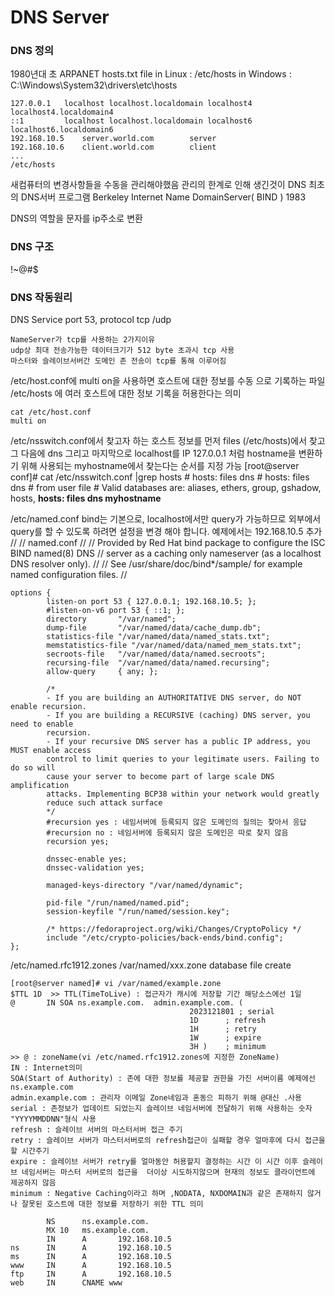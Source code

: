 
# DNS Server


### DNS 정의
1980년대 초 ARPANET hosts.txt file
in Linux : /etc/hosts
in Windows : C:\Windows\System32\drivers\etc\hosts

	127.0.0.1   localhost localhost.localdomain localhost4 			localhost4.localdomain4
	::1         localhost localhost.localdomain localhost6 localhost6.localdomain6
	192.168.10.5    server.world.com        server
	192.168.10.6    client.world.com        client
	...
	/etc/hosts

새컴퓨터의 변경사항들을 수동을 관리해야했음 관리의 한계로 인해 생긴것이 DNS
최초의 DNS서버 프로그램 Berkeley Internet Name DomainServer( BIND ) 1983

DNS의 역할을 문자를 ip주소로 변환

### DNS 구조
!~@#$

### DNS 작동원리
DNS Service port 53, protocol tcp /udp 

	NameServer가 tcp를 사용하는 2가지이유
	udp상 최대 전송가능한 데이터크기가 512 byte 초과시 tcp 사용
	마스터와 슬레이브서버간 도메인 존 전송이 tcp를 통해 이루어짐
	
/etc/host.conf에 multi on을 사용하면 호스트에 대한 정보를 수동 으로 기록하는 파일 /etc/hosts 에 여러 호스트에 대한 정보 기록을 허용한다는 의미

	cat /etc/host.conf
	multi on

/etc/nsswitch.conf에서 찾고자 하는 호스트 정보를 먼저 files (/etc/hosts)에서 찾고 그 다음에 dns 그리고 마지막으로 localhost를 IP 127.0.0.1 처럼 hostname을 변환하기 위해 사용되는 myhostname에서 찾는다는 순서를 지정 가능
	[root@server conf]# cat /etc/nsswitch.conf |grep hosts
	#     hosts: files dns
	#     hosts: files dns  # from user file
	# Valid databases are: aliases, ethers, group, gshadow, hosts,
	**hosts:      files dns myhostname**

/etc/named.conf
bind는 기본으로, localhost에서만 query가 가능하므로 외부에서 query를 할 수 있도록 하려면 설정을 변경 해야 합니다.
예제에서는 192.168.10.5  추가 
	//
	// named.conf
	//
	// Provided by Red Hat bind package to configure the ISC BIND named(8) DNS
	// server as a caching only nameserver (as a localhost DNS resolver only).
	//
	// See /usr/share/doc/bind*/sample/ for example named configuration files.
	//
	
	options {
			listen-on port 53 { 127.0.0.1; 192.168.10.5; };
			#listen-on-v6 port 53 { ::1; };
			directory       "/var/named";
			dump-file       "/var/named/data/cache_dump.db";
			statistics-file "/var/named/data/named_stats.txt";
			memstatistics-file "/var/named/data/named_mem_stats.txt";
			secroots-file   "/var/named/data/named.secroots";
			recursing-file  "/var/named/data/named.recursing";
			allow-query     { any; };
	
			/*
			- If you are building an AUTHORITATIVE DNS server, do NOT enable recursion.
			- If you are building a RECURSIVE (caching) DNS server, you need to enable
			recursion.
			- If your recursive DNS server has a public IP address, you MUST enable access
			control to limit queries to your legitimate users. Failing to do so will
			cause your server to become part of large scale DNS amplification
			attacks. Implementing BCP38 within your network would greatly
			reduce such attack surface
			*/
			#recursion yes : 네임서버에 등록되지 않은 도메인의 질의는 찾아서 응답
			#recursion no : 네임서버에 등록되지 않은 도메인은 따로 찾지 않음
			recursion yes;
	
			dnssec-enable yes;
			dnssec-validation yes;
	
			managed-keys-directory "/var/named/dynamic";
	
			pid-file "/run/named/named.pid";
			session-keyfile "/run/named/session.key";
	
			/* https://fedoraproject.org/wiki/Changes/CryptoPolicy */
			include "/etc/crypto-policies/back-ends/bind.config";
	};
/etc/named.rfc1912.zones
/var/named/xxx.zone
database file create

	[root@server named]# vi /var/named/example.zone
	$TTL 1D  >> TTL(TimeToLive) : 접근자가 캐시에 저장할 기간 해당소스에선 1일
	@       IN SOA ns.example.com.  admin.example.com. (
											2023121801 ; serial
											1D      ; refresh
											1H      ; retry
											1W      ; expire
											3H )    ; minimum
	>> @ : zoneName(vi /etc/named.rfc1912.zones에 지정한 ZoneName)
	IN : Internet의미
	SOA(Start of Authority) : 존에 대한 정보를 제공할 권한을 가진 서버이름 예제에선 ns.example.com
	admin.example.com : 관리자 이메일 Zone네임과 혼동으 피하기 위해 @대신 .사용 
	serial : 존정보가 업데이트 되었는지 슬레이브 네임서버에 전달하기 위해 사용하는 숫자 "YYYYMMDDNN"형식 사용
	refresh : 슬레이브 서버의 마스터서버 접근 주기
	retry : 슬레이브 서버가 마스터서버로의 refresh접근이 실패할 경우 얼마후에 다시 접근을 할 시간주기
	expire : 슬레이브 서버가 retry를 얼마동안 허용할지 결정하는 시간 이 시간 이후 슬레이브 네임서버는 마스터 서버로의 접근을  더이상 시도하지않으며 현재의 정보도 클라이언트에 제공하지 않음
	minimum : Negative Caching이라고 하며 ,NODATA, NXDOMAIN과 같은 존재하지 않거나 잘못된 호스트에 대한 정보를 저장하기 위한 TTL 의미
	
			NS      ns.example.com.
			MX 10   ms.example.com.
			IN      A       192.168.10.5
	ns      IN      A       192.168.10.5
	ms      IN      A       192.168.10.5
	www     IN      A       192.168.10.5
	ftp     IN      A       192.168.10.5
	web     IN      CNAME www
<!--stackedit_data:
eyJoaXN0b3J5IjpbLTE0NjMxNTQwNDQsNzczOTk2MjAsLTMzMD
gzMjk5MywtNzA2ODI2MzUsNjc3ODcwNzkwLDY2MTYzNjk3Nywx
NjI4NzYzMzQzLC0xMTE1MDQxNTAzLC00MjkzNTkwNTRdfQ==
-->